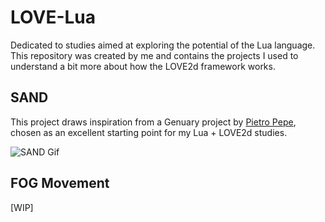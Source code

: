 # LOVE-Lua
Dedicated to studies aimed at exploring the potential of the Lua language. This repository was created by me and contains the projects I used to understand a bit more about how the LOVE2d framework works.

## SAND
This project draws inspiration from a Genuary project by [Pietro Pepe](https://www.linkedin.com/in/pietro-pepe-045224a1/), chosen as an excellent starting point for my Lua + LOVE2d studies. 

![SAND Gif](https://i.imgur.com/rSGKLgd.gif)

## FOG Movement
[WIP]
